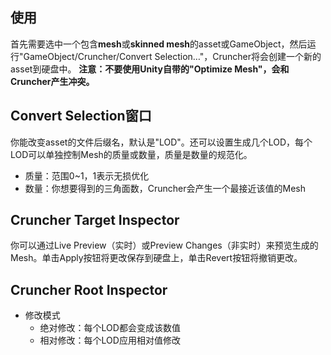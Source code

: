 ## 使用
首先需要选中一个包含**mesh**或**skinned mesh**的asset或GameObject，然后运行"GameObject/Cruncher/Convert Selection…"，Cruncher将会创建一个新的asset到硬盘中。
**注意：不要使用Unity自带的"Optimize Mesh"，会和Cruncher产生冲突。**

## Convert Selection窗口
你能改变asset的文件后缀名，默认是"LOD"。还可以设置生成几个LOD，每个LOD可以单独控制Mesh的质量或数量，质量是数量的规范化。
* 质量：范围0~1，1表示无损优化
* 数量：你想要得到的三角面数，Cruncher会产生一个最接近该值的Mesh

## Cruncher Target Inspector
你可以通过Live Preview（实时）或Preview Changes（非实时）来预览生成的Mesh。单击Apply按钮将更改保存到硬盘上，单击Revert按钮将撤销更改。

## Cruncher Root Inspector
* 修改模式
	* 绝对修改：每个LOD都会变成该数值
	* 相对修改：每个LOD应用相对值修改
